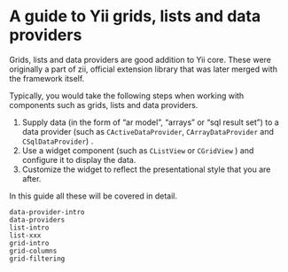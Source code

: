 A guide to Yii grids, lists and data providers
==============================================

Grids, lists and data providers are good addition to Yii core. These were originally
a part of zii, official extension library that was later merged with the framework
itself.

Typically, you would take the following steps when working with components such as grids, lists and data providers.

  1.  Supply data (in the form of “ar model”, “arrays” or “sql result set”) to a data provider (such as `CActiveDataProvider`, `CArrayDataProvider` and `CSqlDataProvider`) .
  2.  Use a widget component (such as `CListView` or `CGridView` ) and configure it to display the data.
  3.  Customize the widget to reflect the presentational style that you are after. 
 
In this guide all these will be covered in detail.

~~~
data-provider-intro
data-providers
list-intro
list-xxx
grid-intro
grid-columns
grid-filtering
~~~
